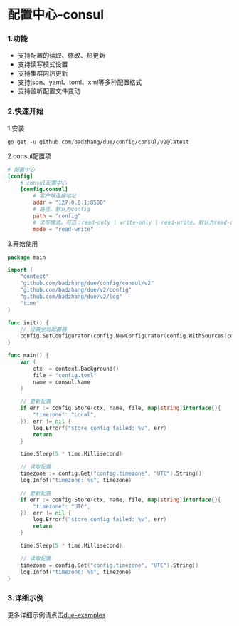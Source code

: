 # 配置中心-consul

### 1.功能

* 支持配置的读取、修改、热更新
* 支持读写模式设置
* 支持集群内热更新
* 支持json、yaml、toml、xml等多种配置格式
* 支持监听配置文件变动

### 2.快速开始

1.安装

```shell
go get -u github.com/badzhang/due/config/consul/v2@latest
```

2.consul配置项

```toml
# 配置中心
[config]
    # consul配置中心
    [config.consul]
        # 客户端连接地址
        addr = "127.0.0.1:8500"
        # 路径。默认为config
        path = "config"
        # 读写模式。可选：read-only | write-only | read-write，默认为read-only
        mode = "read-write"
```

3.开始使用

```go
package main

import (
    "context"
    "github.com/badzhang/due/config/consul/v2"
    "github.com/badzhang/due/v2/config"
    "github.com/badzhang/due/v2/log"
    "time"
)

func init() {
    // 设置全局配置器
    config.SetConfigurator(config.NewConfigurator(config.WithSources(consul.NewSource())))
}

func main() {
    var (
        ctx  = context.Background()
        file = "config.toml"
        name = consul.Name
    )

    // 更新配置
    if err := config.Store(ctx, name, file, map[string]interface{}{
        "timezone": "Local",
    }); err != nil {
        log.Errorf("store config failed: %v", err)
        return
    }

    time.Sleep(5 * time.Millisecond)

    // 读取配置
    timezone := config.Get("config.timezone", "UTC").String()
    log.Infof("timezone: %s", timezone)

    // 更新配置
    if err := config.Store(ctx, name, file, map[string]interface{}{
        "timezone": "UTC",
    }); err != nil {
        log.Errorf("store config failed: %v", err)
        return
    }

    time.Sleep(5 * time.Millisecond)

    // 读取配置
    timezone = config.Get("config.timezone", "UTC").String()
    log.Infof("timezone: %s", timezone)
}
```

### 3.详细示例

更多详细示例请点击[due-examples](https://github.com/badzhang/due-examples)
